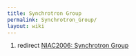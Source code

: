 ```yaml
---
title: Synchrotron Group
permalink: Synchrotron_Group/
layout: wiki
---
```


1.  redirect [NIAC2006: Synchrotron
    Group](NIAC2006:_Synchrotron_Group "wikilink")

